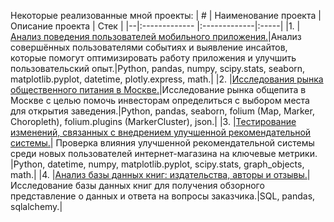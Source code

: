 Некоторые реализованные мной проекты:
| # | Наименование проекта        | Описание проекта           | Стек  |
|--|:------------- |:-------------|:-----|
|1. |[Анализ поведения пользователей мобильного приложения.](https://github.com/Heensz/yandex_practicum/tree/main/Analysis%20of%20the%20behavior%20of%20mobile%20application%20users)|Анализ совершённых пользователями событиях и выявление инсайтов, которые помогут оптимизировать работу приложения и улучшить пользовательский опыт.|Python, pandas, numpy, scipy.stats, seaborn, matplotlib.pyplot, datetime, plotly.express, math.|
|2. |[Исследования рынка общественного питания в Москве.](https://github.com/Heensz/yandex_practicum/tree/main/Research%20of%20the%20catering%20market%20in%20Moscow)|Исследование рынка общепита в Москве с целью помочь инвесторам определиться с выбором места для открытия заведения.|Python, pandas, seaborn, folium (Map, Marker, Choropleth), folium.plugins (MarkerCluster), json.|
|3. |[Тестирование изменений, связанных с внедрением улучшенной рекомендательной системы.](https://github.com/Heensz/yandex_practicum/tree/main/Testing%20changes%20related%20to%20the%20introduction%20of%20an%20improved%20recommender%20system)| Проверка влияния улучшенной рекомендательной системы среди новых пользователей интернет-магазина на ключевые метрики. |Python, datetime, numpy, matplotlib.pyplot, scipy.stats, graph_objects, math.|
|4. |[Анализ базы данных книг: издательства, авторы и отзывы.](https://github.com/Heensz/yandex_practicum/tree/main/%D0%90nalysis%20of%20book%20database)|Исследование базы данных книг для получения обзорного представление о данных и ответа на вопросы заказчика.|SQL, pandas, sqlalchemy.|
